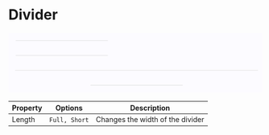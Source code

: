 # Divider

![divider](./images/divider.png)

| Property | Options       | Description                      |
| -------- | ------------- | -------------------------------- |
| Length   | `Full, Short` | Changes the width of the divider |

